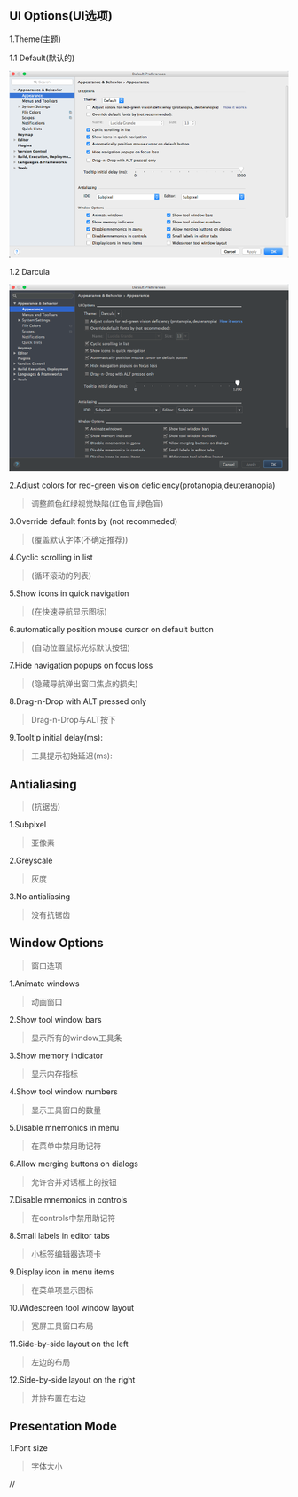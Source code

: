 ## UI Options(UI选项)

1.Theme(主题)


1.1 Default(默认的)

![Default](../images/QQ20160518-0.png)

1.2 Darcula

![Darcula](../images/QQ20160518-1.png)

2.Adjust colors for red-green vision deficiency(protanopia,deuteranopia)

>调整颜色红绿视觉缺陷(红色盲,绿色盲)

3.Override default fonts by (not recommeded)

>(覆盖默认字体(不确定推荐))


4.Cyclic scrolling in list

>(循环滚动的列表)

5.Show icons in quick navigation

>(在快速导航显示图标)

6.automatically position mouse cursor on default button

>(自动位置鼠标光标默认按钮)

7.Hide navigation popups on focus loss

>(隐藏导航弹出窗口焦点的损失)

8.Drag-n-Drop with ALT pressed only

>Drag-n-Drop与ALT按下

9.Tooltip initial delay(ms):

>工具提示初始延迟(ms):

## Antialiasing

>(抗锯齿)

1.Subpixel

>亚像素

2.Greyscale

>灰度

3.No antialiasing

>没有抗锯齿

## Window Options

>窗口选项

1.Animate windows

>动画窗口

2.Show tool window bars

>显示所有的window工具条

3.Show memory indicator

>显示内存指标

4.Show tool window numbers

>显示工具窗口的数量

5.Disable mnemonics in menu
>在菜单中禁用助记符

6.Allow merging buttons on dialogs
>允许合并对话框上的按钮

7.Disable mnemonics in controls
>在controls中禁用助记符

8.Small labels in editor tabs
>小标签编辑器选项卡

9.Display icon in menu items
>在菜单项显示图标

10.Widescreen tool window layout
>宽屏工具窗口布局

11.Side-by-side layout on the left
>左边的布局

12.Side-by-side layout on the right
>并排布置在右边

## Presentation Mode

1.Font size
>字体大小

//
